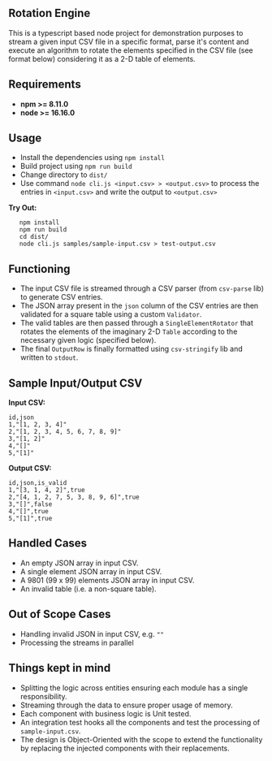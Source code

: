 ## Rotation Engine

This is a typescript based node project for demonstration purposes to stream a given input CSV file in a specific format, parse it's content and
execute an algorithm to rotate the elements specified in the CSV file (see format below) considering it as a 2-D table
of elements.

## Requirements

- **npm  >= 8.11.0**
- **node >= 16.16.0**

## Usage

- Install the dependencies using `npm install`
- Build project using `npm run build`
- Change directory to `dist/`
- Use command `node cli.js <input.csv> > <output.csv>` to process the entries in `<input.csv>` and write the output to `<output.csv>`

**Try Out:**

```
   npm install
   npm run build
   cd dist/
   node cli.js samples/sample-input.csv > test-output.csv
```

## Functioning

- The input CSV file is streamed through a CSV parser (from `csv-parse` lib) to generate CSV entries.
- The JSON array present in the `json` column of the CSV entries are then validated for a square table using a custom `Validator`.
- The valid tables are then passed through a `SingleElementRotator` that rotates the elements of the imaginary 2-D `Table` according to the necessary given logic (specified below).
- The final `OutputRow` is finally formatted using `csv-stringify` lib and written to `stdout`.

## Sample Input/Output CSV

**Input CSV:**
```
id,json
1,"[1, 2, 3, 4]"
2,"[1, 2, 3, 4, 5, 6, 7, 8, 9]"
3,"[1, 2]"
4,"[]"
5,"[1]"
```

**Output CSV:**
```
id,json,is_valid
1,"[3, 1, 4, 2]",true
2,"[4, 1, 2, 7, 5, 3, 8, 9, 6]",true
3,"[]",false
4,"[]",true
5,"[1]",true
```

## Handled Cases
- An empty JSON array in input CSV.
- A single element JSON array in input CSV.
- A 9801 (99 x 99) elements JSON array in input CSV.
- An invalid table (i.e. a non-square table).

## Out of Scope Cases
- Handling invalid JSON in input CSV, e.g. `""`
- Processing the streams in parallel

## Things kept in mind
- Splitting the logic across entities ensuring each module has a single responsibility.
- Streaming through the data to ensure proper usage of memory.
- Each component with business logic is Unit tested.
- An integration test hooks all the components and test the processing of `sample-input.csv`.
- The design is Object-Oriented with the scope to extend the functionality by replacing the injected components with their replacements.